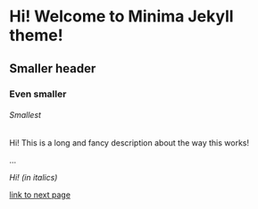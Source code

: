 # Hi! Welcome to Minima Jekyll theme!
## Smaller header
### Even smaller
###### Smallest
Hi! This is a long and fancy description about the way this works!

...

*Hi! (in italics)*

[link to next page](testnext.md)

